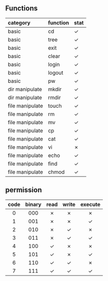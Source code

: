 ## Functions

| category        | function | stat    |
| :-------------- | :------- | :------ |
| basic           | cd       | &check; |
| basic           | tree     | &check; |
| basic           | exit     | &check; |
| basic           | clear    | &check; |
| basic           | login    | &check; |
| basic           | logout   | &check; |
| basic           | pw       | &check; |
| dir manipulate  | mkdir    | &check; |
| dir manipulate  | rmdir    | &check; |
| file manipulate | touch    | &check; |
| file manipulate | rm       | &check; |
| file manipulate | mv       | &check; |
| file manipulate | cp       | &check; |
| file manipulate | cat      | &check; |
| file manipulate | vi       | &cross; |
| file manipulate | echo     | &check; |
| file manipulate | find     | &check; |
| file manipulate | chmod    | &check; |



## permission

| code  | binary |  read   |  write  | execute |
| :---: | :----: | :-----: | :-----: | :-----: |
|   0   |  000   | &cross; | &cross; | &cross; |
|   1   |  001   | &cross; | &cross; | &check; |
|   2   |  010   | &cross; | &check; | &cross; |
|   3   |  011   | &cross; | &check; | &check; |
|   4   |  100   | &check; | &cross; | &cross; |
|   5   |  101   | &check; | &cross; | &check; |
|   6   |  110   | &check; | &check; | &cross; |
|   7   |  111   | &check; | &check; | &check; |